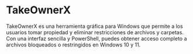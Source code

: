 # TakeOwnerX
TakeOwnerX es una herramienta gráfica para Windows que permite a los usuarios tomar propiedad y eliminar restricciones de archivos y carpetas. Con una interfaz sencilla y PowerShell, puedes obtener acceso completo a archivos bloqueados o restringidos en Windows 10 y 11.
